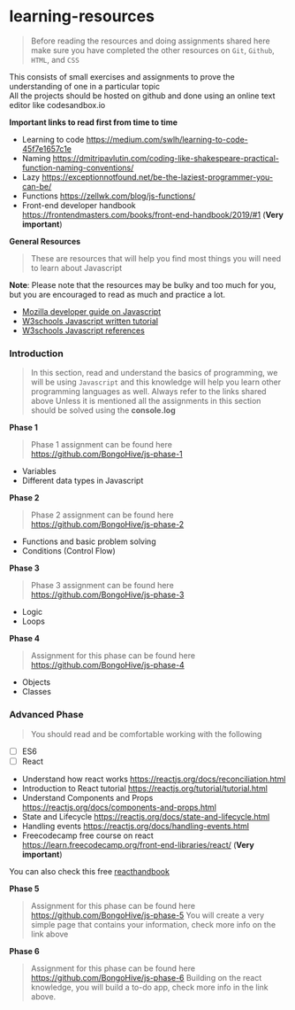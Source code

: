 # learning-resources

> Before reading the resources and doing assignments shared here make sure you have completed the other resources on `Git`, `Github`, `HTML`, and `CSS`

This consists of small exercises and assignments to prove the understanding of one in a particular topic  
All the projects should be hosted on github and done using an online text editor like codesandbox.io

**Important links to read first from time to time**
- Learning to code https://medium.com/swlh/learning-to-code-45f7e1657c1e
- Naming
  https://dmitripavlutin.com/coding-like-shakespeare-practical-function-naming-conventions/
- Lazy
  https://exceptionnotfound.net/be-the-laziest-programmer-you-can-be/
- Functions
https://zellwk.com/blog/js-functions/
- Front-end developer handbook https://frontendmasters.com/books/front-end-handbook/2019/#1 (**Very important**)

**General Resources**
> These are resources that will help you find most things you will need to learn about Javascript    

**Note**: Please note that the resources may be bulky and too much for you, but you are encouraged to read as much and practice a lot.
- [Mozilla developer guide on Javascript](https://developer.mozilla.org/en-US/docs/Web/JavaScript/Guide/Introduction)
- [W3schools Javascript written tutorial](https://www.w3schools.com/js/default.asp) 
- [W3schools Javascript references](https://www.w3schools.com/jsref/default.asp)


### Introduction

> In this section, read and understand the basics of programming, we will be using `Javascript` and this knowledge will help you learn other programming languages as well.
> Always refer to the links shared above 
> Unless it is mentioned all the assignments in this section should be solved using the **console.log**

**Phase 1**
> Phase 1 assignment can be found here https://github.com/BongoHive/js-phase-1

- Variables
- Different data types in Javascript


**Phase 2**
> Phase 2 assignment can be found here https://github.com/BongoHive/js-phase-2 

- Functions and basic problem solving
- Conditions (Control Flow)

**Phase 3**
> Phase 3 assignment can be found here https://github.com/BongoHive/js-phase-3

- Logic
- Loops


**Phase 4**
> Assignment for this phase can be found here https://github.com/BongoHive/js-phase-4

- Objects
- Classes

### Advanced Phase
> You should read and be comfortable working with the following

- [ ] ES6
- [ ] React

* Understand how react works https://reactjs.org/docs/reconciliation.html
* Introduction to React tutorial https://reactjs.org/tutorial/tutorial.html 
* Understand Components and Props https://reactjs.org/docs/components-and-props.html  
* State and Lifecycle https://reactjs.org/docs/state-and-lifecycle.html  
* Handling events  https://reactjs.org/docs/handling-events.html  
* Freecodecamp free course on react https://learn.freecodecamp.org/front-end-libraries/react/ (**Very important**)

You can also check this free [reacthandbook](https://reacthandbook.com/)

**Phase 5**
> Assignment for this phase can be found here https://github.com/BongoHive/js-phase-5
You will create a very simple page that contains your information, check more info on the link above


**Phase 6**
> Assignment for this phase can be found here https://github.com/BongoHive/js-phase-6
Building on the react knowledge, you will build a to-do app, check more info in the link above.



